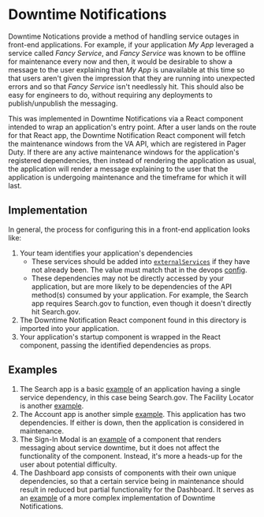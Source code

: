 # Downtime Notifications
Downtime Notications provide a method of handling service outages in front-end applications. For example, if your application _My App_ leveraged a service called _Fancy Service_, and _Fancy Service_ was known to be offline for maintenance every now and then, it would be desirable to show a message to the user explaining that _My App_ is unavailable at this time so that users aren't given the impression that they are running into unexpected errors and so that _Fancy Service_ isn't needlessly hit. This should also be easy for engineers to do, without requiring any deployments to publish/unpublish the messaging.

This was implemented in Downtime Notifications via a React component intended to wrap an application's entry point. After a user lands on the route for that React app, the Downtime Notification React component will fetch the maintenance windows from the VA API, which are registered in Pager Duty. If there are any active maintenance windows for the application's registered dependencies, then instead of rendering the application as usual, the application will render a message explaining to the user that the application is undergoing maintenance and the timeframe for which it will last.

## Implementation
In general, the process for configuring this in a front-end application looks like:

1. Your team identifies your application's dependencies
    - These services should be added into [`externalServices`](https://github.com/department-of-veterans-affairs/vets-website/blob/90152b7cdf5b53d6650b44fed832995dbf7660cb/src/platform/monitoring/DowntimeNotification/config/externalServices.js) if they have not already been. The value must match that in the devops [config](https://github.com/department-of-veterans-affairs/devops/blob/a4b5432061ae60a4f77952bbe5f668a1355ee007/ansible/deployment/config/vets-api/prod-settings.local.yml.j2#L232).
    - These dependencies may not be directly accessed by your application, but are more likely to be dependencies of the API method(s) consumed by your application. For example, the Search app requires Search.gov to function, even though it doesn't directly hit Search.gov.
2. The Downtime Notification React component found in this directory is imported into your application.
3. Your application's startup component is wrapped in the React component, passing the identified dependencies as props.

## Examples
1. The Search app is a basic [example](https://github.com/department-of-veterans-affairs/vets-website/blob/90152b7cdf5b53d6650b44fed832995dbf7660cb/src/applications/search/containers/SearchApp.jsx#L301) of an application having a single service dependency, in this case being Search.gov. The Facility Locator is another [example](https://github.com/department-of-veterans-affairs/vets-website/blob/90152b7cdf5b53d6650b44fed832995dbf7660cb/src/applications/facility-locator/containers/FacilityLocatorApp.jsx#L74).
2. The Account app is another simple [example](https://github.com/department-of-veterans-affairs/vets-website/blob/90152b7cdf5b53d6650b44fed832995dbf7660cb/src/applications/personalization/account/containers/AccountApp.jsx#L23). This application has two dependencies. If either is down, then the application is considered in maintenance.
3. The Sign-In Modal is an [example](https://github.com/department-of-veterans-affairs/vets-website/blob/90152b7cdf5b53d6650b44fed832995dbf7660cb/src/platform/user/authentication/components/SignInModal.jsx#L74) of a component that renders messaging about service downtime, but it does not affect the functionality of the component. Instead, it's more a heads-up for the user about potential difficulty.
4. The Dashboard app consists of components with their own unique dependencies, so that a certain service being in maintenance should result in reduced but partial functionality for the Dashboard. It serves as an [example](https://github.com/department-of-veterans-affairs/vets-website/blob/90152b7cdf5b53d6650b44fed832995dbf7660cb/src/applications/personalization/dashboard/containers/DashboardApp.jsx#L398) of a more complex implementation of Downtime Notifications.
